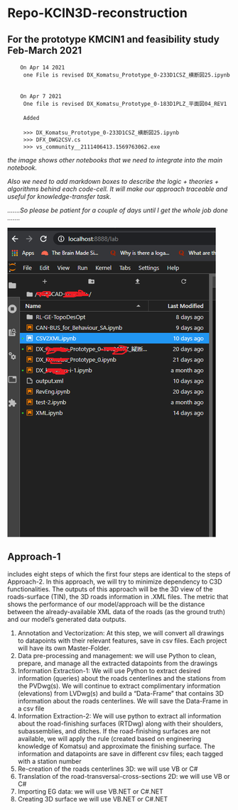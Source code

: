 # Repo-KCIN3D-reconstruction
## For the prototype KMCIN1 and feasibility study Feb-March 2021

        On Apr 14 2021
         one File is revised DX_Komatsu_Prototype_0-233D1CSZ_横断図25.ipynb
        
        
        On Apr 7 2021
         One file is revised DX_Komatsu_Prototype_0-183D1PLZ_平面図04_REV1
         
         Added 
         
         >>> DX_Komatsu_Prototype_0-233D1CSZ_横断図25.ipynb
         >>> DFX_DWG2CSV.cs
         >>> vs_community__2111406413.1569763062.exe


*the image shows other notebooks that we need to integrate into the main notebook.*

*Also we need to add markdown boxes to describe the logic + theories + algorithms behind each code-cell. It will make our approach traceable and useful for knowledge-transfer task.*

*.......So please be patient for a couple of days until I get the whole job done .......*

![Image](https://github.com/Shahabks/Repo-KCIN3D-reconstruction/blob/main/Picture1.png)


## Approach-1 

includes eight steps of which the first four steps are identical to the steps of Approach-2. In this approach, we will try to minimize dependency to C3D functionalities. The outputs of this approach will be the 3D view of the roads-surface (TIN), the 3D roads information in .XML files. The metric that shows the performance of our model/approach will be the distance between the already-available XML data of the roads (as the ground truth) and our model’s generated data outputs. 

1. Annotation and Vectorization: At this step, we will convert all drawings to datapoints with their relevant features, save in csv files. Each project will have its own Master-Folder.
2. Data pre-processing and management: we will use Python to clean, prepare, and manage all the extracted datapoints from the drawings
3. Information Extraction-1: We will use Python to extract desired information (queries) about the roads centerlines and the stations from the PVDwg(s). We will continue to extract complimentary information (elevations) from LVDwg(s) and build a “Data-Frame” that contains 3D information about the roads centerlines. We will save the Data-Frame in a csv file
4. Information Extraction-2: We will use python to extract all information about the road-finishing surfaces (RTDwg) along with their shoulders, subassemblies, and ditches. If the road-finishing surfaces are not available, we will apply the rule (created based on engineering knowledge of Komatsu) and approximate the finishing surface. The information and datapoints are save in different csv files; each tagged with a station number
5. Re-creation of the roads centerlines 3D: we will use VB or C#
6. Translation of the road-transversal-cross-sections 2D: we will use VB or C#
7. Importing EG data: we will use VB.NET or C#.NET
8. Creating 3D surface we will use VB.NET or C#.NET


         
